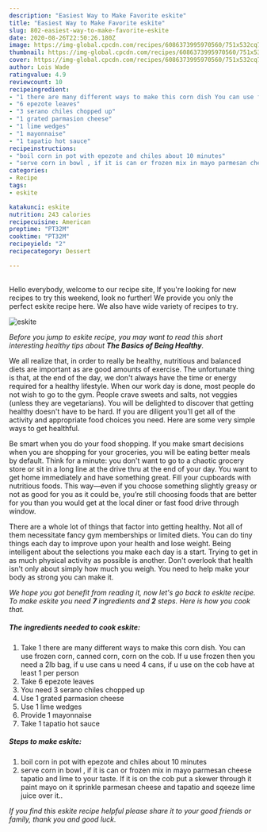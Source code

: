 ```yaml
---
description: "Easiest Way to Make Favorite eskite"
title: "Easiest Way to Make Favorite eskite"
slug: 802-easiest-way-to-make-favorite-eskite
date: 2020-08-26T22:50:26.180Z
image: https://img-global.cpcdn.com/recipes/6086373995970560/751x532cq70/eskite-recipe-main-photo.jpg
thumbnail: https://img-global.cpcdn.com/recipes/6086373995970560/751x532cq70/eskite-recipe-main-photo.jpg
cover: https://img-global.cpcdn.com/recipes/6086373995970560/751x532cq70/eskite-recipe-main-photo.jpg
author: Lois Wade
ratingvalue: 4.9
reviewcount: 10
recipeingredient:
- "1 there are many different ways to make this corn dish You can use frozen corn canned corn corn on the cob If u use frozen then you need a 2lb bag if u use cans u need 4 cans if u use on the cob have at least 1 per person"
- "6 epezote leaves"
- "3 serano chiles chopped up"
- "1 grated parmasion cheese"
- "1 lime wedges"
- "1 mayonnaise"
- "1 tapatio hot sauce"
recipeinstructions:
- "boil corn in pot with epezote and chiles about 10 minutes"
- "serve corn in bowl , if it is can or frozen mix in mayo parmesan cheese tapatio and lime to your taste. If it is on the cob put a skewer through it paint mayo on it sprinkle parmesan cheese and tapatio and sqeeze lime juice over it.."
categories:
- Recipe
tags:
- eskite

katakunci: eskite 
nutrition: 243 calories
recipecuisine: American
preptime: "PT32M"
cooktime: "PT32M"
recipeyield: "2"
recipecategory: Dessert

---
```

<br>
Hello everybody, welcome to our recipe site, If you're looking for new recipes to try this weekend, look no further! We provide you only the perfect eskite recipe here. We also have wide variety of recipes to try.
<br>


![eskite](https://img-global.cpcdn.com/recipes/6086373995970560/751x532cq70/eskite-recipe-main-photo.jpg)

<i>Before you jump to eskite recipe, you may want to read this short interesting healthy tips about <strong>The Basics of Being Healthy</strong>.</i>

We all realize that, in order to really be healthy, nutritious and balanced diets are important as are good amounts of exercise. The unfortunate thing is that, at the end of the day, we don't always have the time or energy required for a healthy lifestyle. When our work day is done, most people do not wish to go to the gym. People crave sweets and salts, not veggies (unless they are vegetarians). You will be delighted to discover that getting healthy doesn't have to be hard. If you are diligent you'll get all of the activity and appropriate food choices you need. Here are some very simple ways to get healthful.

Be smart when you do your food shopping. If you make smart decisions when you are shopping for your groceries, you will be eating better meals by default. Think for a minute: you don't want to go to a chaotic grocery store or sit in a long line at the drive thru at the end of your day. You want to get home immediately and have something great. Fill your cupboards with nutritious foods. This way—even if you choose something slightly greasy or not as good for you as it could be, you’re still choosing foods that are better for you than you would get at the local diner or fast food drive through window.

There are a whole lot of things that factor into getting healthy. Not all of them necessitate fancy gym memberships or limited diets. You can do tiny things each day to improve upon your health and lose weight. Being intelligent about the selections you make each day is a start. Trying to get in as much physical activity as possible is another. Don't overlook that health isn't only about simply how much you weigh. You need to help make your body as strong you can make it. 


<i>We hope you got benefit from reading it, now let's go back to eskite recipe. To make eskite you need <strong>7</strong> ingredients and <strong>2</strong> steps. Here is how you cook that.
</i>

##### The ingredients needed to cook eskite:

1. Take 1 there are many different ways to make this corn dish. You can use frozen corn, canned corn, corn on the cob. If u use frozen then you need a 2lb bag, if u use cans u need 4 cans, if u use on the cob have at least 1 per person
1. Take 6 epezote leaves
1. You need 3 serano chiles chopped up
1. Use 1 grated parmasion cheese
1. Use 1 lime wedges
1. Provide 1 mayonnaise
1. Take 1 tapatio hot sauce


##### Steps to make eskite:

1. boil corn in pot with epezote and chiles about 10 minutes
1. serve corn in bowl , if it is can or frozen mix in mayo parmesan cheese tapatio and lime to your taste. If it is on the cob put a skewer through it paint mayo on it sprinkle parmesan cheese and tapatio and sqeeze lime juice over it..


<i>If you find this eskite recipe helpful please share it to your good friends or family, thank you and good luck.</i>
